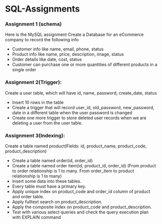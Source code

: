 # SQL-Assignments
### Assignment 1 (schema)
Here is the MySQL assignment  Create a Database for an eCommerce company to record the following info 
- Customer info like name, email, phone, status 
- Product info like name, price, description, image, status 
- Order details like date, cost, status 
- Customer can purchase one or more quantities of different products in a single order    

### Assignment 2(Trigger):
Create a user table, which will have id, name, password, create_date, status 
- Insert 10 rows in the table 
- Create a trigger that will record user_id, old_password, new_password, date in a different table when the user password is changed 
- Create one more trigger to store deleted user records when we are deleting a user from the user table.

### Assignment 3(Indexing):
Create a table named product(Fields: id, product_name, product_code, product_description) 
- Create a table named order(id, order_id) 
- Create a table named order item(id, product_id, order_id)  (From product to order relationship is 1 to many. From order_item to product relationship is 1 to many)
- Insert some data into these tables. 
- Every table must have a primary key.  
- Apply unique index on product_code and order_id column of product and order table. 
- Apply fulltext search on product_description.  
- Apply the composite index on product_code and product_description.
- Test with various select queries and check the query execution plan with EXPLAIN command
